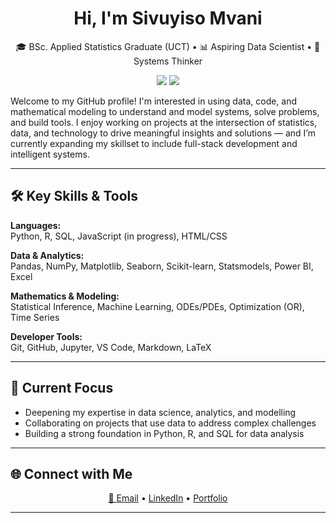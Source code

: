 <h1 align="center">Hi, I'm Sivuyiso Mvani</h1>

<p align="center">
  🎓 BSc. Applied Statistics Graduate (UCT) • 📊 Aspiring Data Scientist • 🧠 Systems Thinker
</p>

<p align="center">
  <a href="https://github.com/yourusername"><img src="https://img.shields.io/badge/GitHub-100000?style=flat&logo=github&logoColor=white"/></a>
  <a href="https://linkedin.com/in/yourprofile"><img src="https://img.shields.io/badge/LinkedIn-0A66C2?style=flat&logo=linkedin&logoColor=white"/></a>
</p>


Welcome to my GitHub profile! I'm interested in using data, code, and mathematical modeling to understand and model systems, solve problems, and build tools. I enjoy working on projects at the intersection of statistics, data, and technology to drive meaningful insights and solutions — and I’m currently expanding my skillset to include full-stack development and intelligent systems.



---

## 🛠️ Key Skills & Tools
  
**Languages:**  
Python, R, SQL, JavaScript (in progress), HTML/CSS

**Data & Analytics:**  
Pandas, NumPy, Matplotlib, Seaborn, Scikit-learn, Statsmodels, Power BI, Excel

**Mathematics & Modeling:**  
Statistical Inference, Machine Learning, ODEs/PDEs, Optimization (OR), Time Series

**Developer Tools:**  
Git, GitHub, Jupyter, VS Code, Markdown, LaTeX

---

## 🎯 Current Focus

- Deepening my expertise in data science, analytics, and modelling
- Collaborating on projects that use data to address complex challenges
- Building a strong foundation in Python, R, and SQL for data analysis

---

## 🌐 Connect with Me

<p align="center">
  <a href="mailto:youremail@example.com">📧 Email</a> •
  <a href="https://linkedin.com/in/yourprofile">LinkedIn</a> •
  <a href="https://sivuyisomvani.github.io">Portfolio</a>
</p>

---

<!--
**sivuyisomvani28/sivuyisomvani28** is a ✨ special ✨ repository because its `README.md` appears on your GitHub profile.
-->

